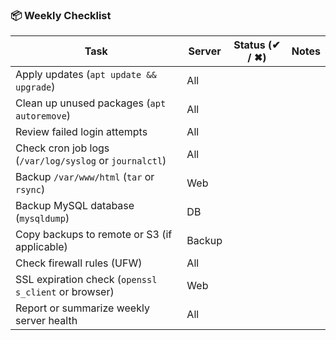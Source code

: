 ### 📦 Weekly Checklist

| Task                                                               | Server  | Status (✔ / ✖) | Notes                                  |
|--------------------------------------------------------------------|---------|----------------|----------------------------------------|
| Apply updates (`apt update && upgrade`)                            | All     |                |                                        |
| Clean up unused packages (`apt autoremove`)                        | All     |                |                                        |
| Review failed login attempts                                       | All     |                |                                        |
| Check cron job logs (`/var/log/syslog` or `journalctl`)           | All     |                |                                        |
| Backup `/var/www/html` (`tar` or `rsync`)                         | Web     |                |                                        |
| Backup MySQL database (`mysqldump`)                               | DB      |                |                                        |
| Copy backups to remote or S3 (if applicable)                      | Backup  |                |                                        |
| Check firewall rules (UFW)                                        | All     |                |                                        |
| SSL expiration check (`openssl s_client` or browser)              | Web     |                |                                        |
| Report or summarize weekly server health                          | All     |                |                                        |
